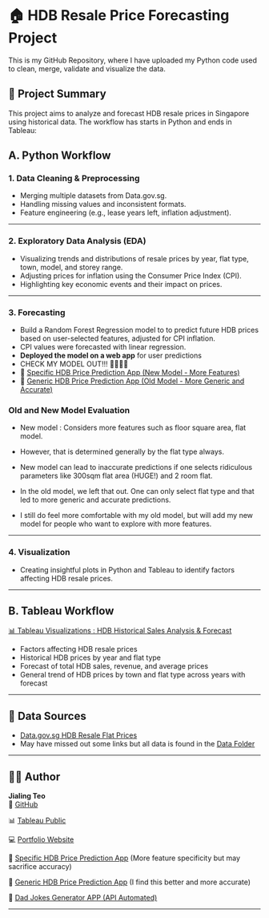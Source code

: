 # 🏠 HDB Resale Price Forecasting Project

This is my GitHub Repository, where I have uploaded my Python code used to clean, merge, validate and visualize the data.

## 📌 Project Summary

This project aims to analyze and forecast HDB resale prices in Singapore using historical data. The workflow has starts in Python and ends in Tableau:

## A. Python Workflow

### 1. **Data Cleaning & Preprocessing**
- Merging multiple datasets from Data.gov.sg.
- Handling missing values and inconsistent formats.
- Feature engineering (e.g., lease years left, inflation adjustment).

---

### 2. **Exploratory Data Analysis (EDA)**
- Visualizing trends and distributions of resale prices by year, flat type, town, model, and storey range.
- Adjusting prices for inflation using the Consumer Price Index (CPI).
- Highlighting key economic events and their impact on prices.

---

### 3. **Forecasting**
- Build a Random Forest Regression model to to predict future HDB prices based on user-selected features, adjusted for CPI inflation.
- CPI values were forecasted with linear regression.
- **Deployed the model on a web app** for user predictions
- CHECK MY MODEL OUT!!! 🕺🕺😊😊
- 🤖 [Specific HDB Price Prediction App (New Model - More Features)](https://jayellehdbspecific.streamlit.app/)
- 🤖 [Generic HDB Price Prediction App (Old Model - More Generic and Accurate)](https://jayellehdb.streamlit.app/)

 ### Old and New Model Evaluation

- New model : Considers more features such as floor square area, flat model.
- However, that is determined generally by the flat type always.
- New model can lead to inaccurate predictions if one selects ridiculous parameters like 300sqm flat area (HUGE!) and 2 room flat.

- In the old model, we left that out. One can only select flat type and that led to more generic and accurate predictions.
- I still do feel more comfortable with my old model, but will add my new model for people who want to explore with more features.
---

### 4. **Visualization**
- Creating insightful plots in Python and Tableau to identify factors affecting HDB resale prices.

---
## B. Tableau Workflow

 [📊 Tableau Visualizations : HDB Historical Sales Analysis & Forecast](https://public.tableau.com/app/profile/jialingteo/viz/HDBSalesPatternandPriceForecast/HDBHistoricalSalesAnalysisForecast)

- Factors affecting HDB resale prices
- Historical HDB prices by year and flat type
- Forecast of total HDB sales, revenue, and average prices
- General trend of HDB prices by town and flat type across years with forecast
---

## 📂 Data Sources

- [Data.gov.sg HDB Resale Flat Prices](https://data.gov.sg/dataset/resale-flat-prices)  
- May have missed out some links but all data is found in the [Data Folder](https://github.com/jayelle0609/HDB_Historical_Price_Analysis/tree/main/Data)

---

## 👩‍💻 Author

**Jialing Teo**  
📌 [GitHub](https://github.com/jayelle0609)  

📊 [Tableau Public](https://public.tableau.com/app/profile/jialingteo)

💻 [Portfolio Website](https://jayelle0609.github.io/)

🤖 [Specific HDB Price Prediction App](https://jayellehdbspecific.streamlit.app/) (More feature specificity but may sacrifice accuracy)

🤖 [Generic HDB Price Prediction App](https://jayellehdb.streamlit.app/) (I find this better and more accurate)

🤖 [Dad Jokes Generator APP (API Automated)](https://jayelledadjokes.streamlit.app)

---


